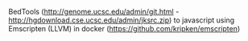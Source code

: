 BedTools (http://genome.ucsc.edu/admin/git.html - http://hgdownload.cse.ucsc.edu/admin/jksrc.zip) to javascript using Emscripten (LLVM) in docker (https://github.com/kripken/emscripten)
